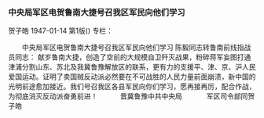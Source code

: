 ### 中央局军区电贺鲁南大捷号召我区军民向他们学习
贺子皓
1947-01-14
第1版()
专栏：

　　中央局军区电贺鲁南大捷号召我区军民向他们学习
    陈毅同志转鲁南前线指战员同志：
    献岁鲁南大捷，创造了空前的大规模自卫歼灭战果，粉碎蒋军妄图打通津浦分割山东、苏北及我冀鲁豫解放区的联系，更有力的支援平、津、京、沪人民爱国运动。证明了卖国贼反动派必然要在不可战胜的人民力量前面崩溃，新中国的光明前途愈加接近。我们号召我区各县军民向你们学习，愿再接再厉，配合作战，为彻底消灭反动派奋勇前进！
　　　晋冀鲁豫中共中央局
　　　        军区司令部同贺子皓
